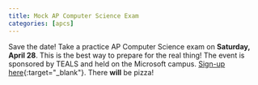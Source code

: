 ```yaml
---
title: Mock AP Computer Science Exam
categories: [apcs]
---
```

Save the date! Take a practice AP Computer Science exam on <b>Saturday, April 28</b>. This is the best way to prepare for the real thing! The event is sponsored by TEALS and held on the Microsoft campus. [Sign-up here](https://www.surveymonkey.com/r/2018MockExam){:target="_blank"}. There <b>will</b> be pizza!
